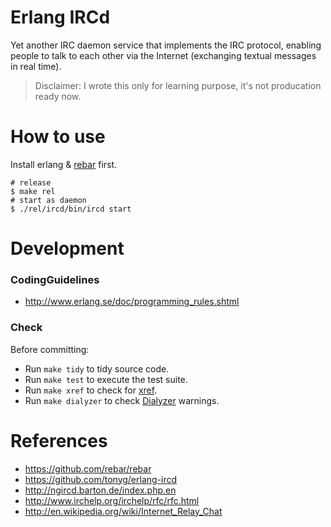 Erlang IRCd
==========

Yet another IRC daemon service that implements the IRC protocol, enabling people to talk to each other via the Internet (exchanging textual messages in real time).

> Disclaimer: I wrote this only for learning purpose, it's not producation ready now.

How to use
==========

Install erlang & [rebar](https://github.com/rebar/rebar) first.
    
    # release
    $ make rel
    # start as daemon
    $ ./rel/ircd/bin/ircd start

Development
===========

### CodingGuidelines

-  http://www.erlang.se/doc/programming_rules.shtml

### Check

Before committing:
    
- Run `make tidy` to tidy source code.
- Run `make test` to execute the test suite.
- Run `make xref` to check for [xref](http://www.erlang.org/doc/man/xref.html).
- Run `make dialyzer` to check [Dialyzer](http://www.erlang.org/doc/man/dialyzer.html) warnings.

References
==========

- https://github.com/rebar/rebar
- https://github.com/tonyg/erlang-ircd
- http://ngircd.barton.de/index.php.en
- http://www.irchelp.org/irchelp/rfc/rfc.html
- http://en.wikipedia.org/wiki/Internet_Relay_Chat
